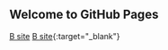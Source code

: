 ## Welcome to GitHub Pages

[B site](https://syda.dila.edu.tw/winxd/get_referer.php)
[B site](https://syda.dila.edu.tw/winxd/get_referer.php){:target="_blank"}



